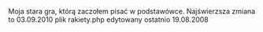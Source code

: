 Moja stara gra, którą zaczołem pisać w podstawówce.
Najświerzsza zmiana to 03.09.2010
plik rakiety.php edytowany ostatnio 19.08.2008